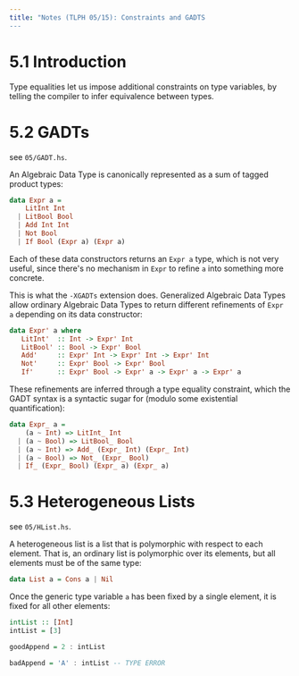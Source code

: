 ```yaml
---
title: "Notes (TLPH 05/15): Constraints and GADTS
---
```


# 5.1 Introduction

Type equalities let us impose additional constraints on type variables, by
telling the compiler to infer equivalence between types.

# 5.2 GADTs

see `05/GADT.hs`.

An Algebraic Data Type is canonically represented as a sum of tagged product types:

```haskell
data Expr a =
    LitInt Int
  | LitBool Bool
  | Add Int Int
  | Not Bool
  | If Bool (Expr a) (Expr a)
```

Each of these data constructors returns an `Expr a` type, which is not very
useful, since there's no mechanism in `Expr` to refine `a` into something more
concrete.

This is what the `-XGADTs` extension does.  Generalized Algebraic Data Types
allow ordinary Algebraic Data Types to return different refinements of `Expr a`
depending on its data constructor:

```haskell
data Expr' a where
   LitInt'  :: Int -> Expr' Int
   LitBool' :: Bool -> Expr' Bool
   Add'     :: Expr' Int -> Expr' Int -> Expr' Int
   Not'     :: Expr' Bool -> Expr' Bool
   If'      :: Expr' Bool -> Expr' a -> Expr' a -> Expr' a
```

These refinements are inferred through a type equality constraint, which the
GADT syntax is a syntactic sugar for (modulo some existential quantification):

```haskell
data Expr_ a =
    (a ~ Int) => LitInt_ Int
  | (a ~ Bool) => LitBool_ Bool
  | (a ~ Int) => Add_ (Expr_ Int) (Expr_ Int)
  | (a ~ Bool) => Not_ (Expr_ Bool)
  | If_ (Expr_ Bool) (Expr_ a) (Expr_ a)
```

# 5.3 Heterogeneous Lists

see `05/HList.hs`.

A heterogeneous list is a list that is polymorphic with respect to each element.
That is, an ordinary list is polymorphic over its elements, but all elements
must be of the same type:

```haskell
data List a = Cons a | Nil
```

Once the generic type variable `a` has been fixed by a single element, it is
fixed for all other elements:

```haskell
intList :: [Int]
intList = [3]

goodAppend = 2 : intList

badAppend = 'A' : intList -- TYPE ERROR
```


